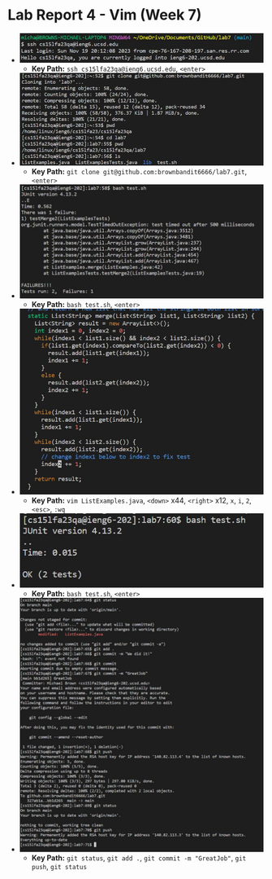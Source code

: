 # **Lab Report 4 - Vim (Week 7)**
  * ![Image](Step_4.JPG)
    * **Key Path:** `ssh cs15lfa23qa@ieng6.ucsd.edu`,  `<enter>`
  * ![Image](Step_5.JPG)
    * **Key Path:** `git clone git@github.com:brownbandit6666/lab7.git`,   `<enter>`
  * ![Image](Step_6.JPG)
    * **Key Path:** `bash test.sh`,   `<enter>`
  * ![Image](Step_7.JPG)
    * **Key Path:** `vim ListExamples.java`, `<down>` x44,   `<right>` x12,   `x`,    `i`,   `2`,   `<esc>`,   `:wq`
  * ![Image](Step_8.JPG)
    * **Key Path:** `bash test.sh`,   `<enter>`
  * ![Image](Step_9.JPG)
    * **Key Path:** `git status`, `git add .`, `git commit -m "GreatJob"`, `git push`, `git status`
